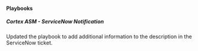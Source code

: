 #### Playbooks

##### Cortex ASM - ServiceNow Notification

Updated the playbook to add additional information to the description in the ServiceNow ticket.
